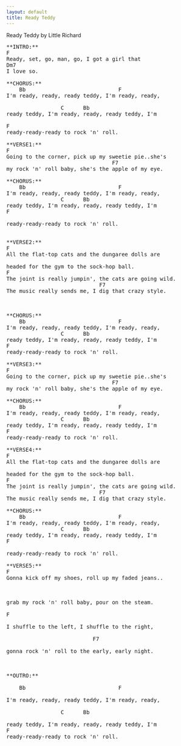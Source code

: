 ```yaml
---
layout: default
title: Ready Teddy
---
```

Ready Teddy by Little Richard
<pre>
**INTRO:**
F                   
Ready, set, go, man, go, I got a girl that 
Dm7
I love so.

**CHORUS:**
    Bb                             F
I'm ready, ready, ready teddy, I'm ready, ready, <br>
                 C      Bb 
ready teddy, I'm ready, ready, ready teddy, I'm <br>
F
ready-ready-ready to rock 'n' roll.

**VERSE1:**
F
Going to the corner, pick up my sweetie pie..she's 
                                 F7
my rock 'n' roll baby, she's the apple of my eye.

**CHORUS:**
    Bb                             F
I'm ready, ready, ready teddy, I'm ready, ready, 
                 C      Bb
ready teddy, I'm ready, ready, ready teddy, I'm
F<br>
ready-ready-ready to rock 'n' roll.
 <br>
**VERSE2:**
F
All the flat-top cats and the dungaree dolls are

headed for the gym to the sock-hop ball.
F
The joint is really jumpin', the cats are going wild.
                             F7
The music really sends me, I dig that crazy style.<br>
 <br>
**CHORUS:**
    Bb                             F
I'm ready, ready, ready teddy, I'm ready, ready,
                 C      Bb
ready teddy, I'm ready, ready, ready teddy, I'm
F
ready-ready-ready to rock 'n' roll.

**VERSE3:**
F
Going to the corner, pick up my sweetie pie..she's 
                                 F7
my rock 'n' roll baby, she's the apple of my eye.

**CHORUS:**
    Bb                             F
I'm ready, ready, ready teddy, I'm ready, ready,
                 C      Bb
ready teddy, I'm ready, ready, ready teddy, I'm
F
ready-ready-ready to rock 'n' roll.

**VERSE4:**
F
All the flat-top cats and the dungaree dolls are 

headed for the gym to the sock-hop ball.
F
The joint is really jumpin', the cats are going wild.
                             F7
The music really sends me, I dig that crazy style.

**CHORUS:**
    Bb                             F
I'm ready, ready, ready teddy, I'm ready, ready, 
                 C      Bb
ready teddy, I'm ready, ready, ready teddy, I'm 
F<br>
ready-ready-ready to rock 'n' roll.
 
**VERSE5:**
F
Gonna kick off my shoes, roll up my faded jeans..<br>
 <br>
grab my rock 'n' roll baby, pour on the steam.<br>
F<br>
I shuffle to the left, I shuffle to the right,<br>
                           F7<br>
gonna rock 'n' roll to the early, early night.<br>
 <br>
**OUTRO:**<br>
    Bb                             F<br>
I'm ready, ready, ready teddy, I'm ready, ready, <br>
                 C      Bb<br>
ready teddy, I'm ready, ready, ready teddy, I'm
F
ready-ready-ready to rock 'n' roll.
</pre>
